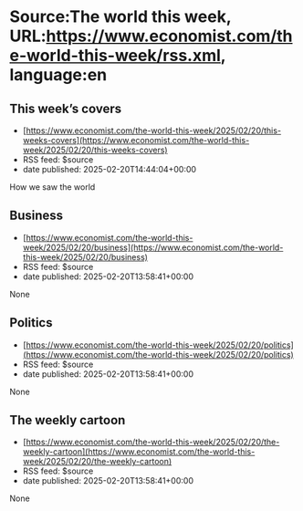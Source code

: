 # Source:The world this week, URL:https://www.economist.com/the-world-this-week/rss.xml, language:en

## This week’s covers
 - [https://www.economist.com/the-world-this-week/2025/02/20/this-weeks-covers](https://www.economist.com/the-world-this-week/2025/02/20/this-weeks-covers)
 - RSS feed: $source
 - date published: 2025-02-20T14:44:04+00:00

How we saw the world

## Business
 - [https://www.economist.com/the-world-this-week/2025/02/20/business](https://www.economist.com/the-world-this-week/2025/02/20/business)
 - RSS feed: $source
 - date published: 2025-02-20T13:58:41+00:00

None

## Politics
 - [https://www.economist.com/the-world-this-week/2025/02/20/politics](https://www.economist.com/the-world-this-week/2025/02/20/politics)
 - RSS feed: $source
 - date published: 2025-02-20T13:58:41+00:00

None

## The weekly cartoon
 - [https://www.economist.com/the-world-this-week/2025/02/20/the-weekly-cartoon](https://www.economist.com/the-world-this-week/2025/02/20/the-weekly-cartoon)
 - RSS feed: $source
 - date published: 2025-02-20T13:58:41+00:00

None

